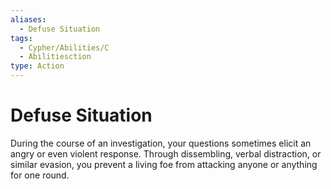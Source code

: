 ```yaml
---
aliases:
  - Defuse Situation
tags:
  - Cypher/Abilities/C
  - Abilitiesction
type: Action
---
```


# Defuse Situation

During the course of an investigation, your questions sometimes elicit an angry or even violent response. Through dissembling, verbal distraction, or similar evasion, you prevent a living foe from attacking anyone or anything for one round.
